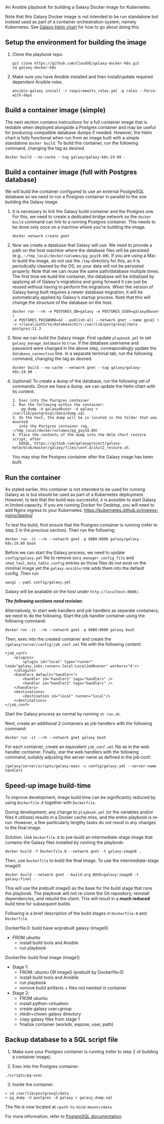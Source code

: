 An Ansible playbook for building a Galaxy Docker image for Kubernetes.

Note that this Galaxy Docker image is not intended to be run standalone but
instead used as part of a container orchestration system, namely Kubernetes.
See [Galaxy Helm chart](https://github.com/galaxyproject/galaxy-helm) for how
to go about doing this.

## Setup the environment for building the image
1. Clone the playbook repo.

    ```
    git clone https://github.com/CloudVE/galaxy-docker-k8s.git
    cd galaxy-docker-k8s
    ```

2. Make sure you have Ansible installed and then install/update required
   dependent Ansible roles.

    ```
    ansible-galaxy install -r requirements_roles.yml -p roles --force-with-deps
    ```

## Build a container image (simple)

The next section contains instructions for a full container image that is
testable when deployed alongside a Postgres container and may be useful for
producing compatible database dumps if needed. However, the Helm chart is fully
functional when run from an image built with a simple standalone ``docker
build``. To build this container, run the following command, changing the tag
as desired.

```
docker build --no-cache --tag galaxy/galaxy-k8s:19.09 .
```

## Build a container image (full with Postgres database)
We will build the container configured to use an external PostgreSQL database
so we need to run a Postgres container in parallel to the one building the
Galaxy image.

1. It is necessary to link the Galaxy build container and the Postgres one. For
   this, we need to create a dedicated bridge network so the `docker build`
   command can link to a running Postgres container. This needs to be done only
   once on a machine where you're building the image.

    ```
    docker network create gnet
    ```

2. Now we create a database that Galaxy will use. We need to provide a path on
   the host machine where the database files will be persisted (e.g.,
   `~/tmp_local/docker/volumes/pg_gxy19.09`). If you are using a Mac to build
   the image, do not use the `/tmp` directory for this, as it is periodically
   cleaned by the OS, so your data will not be persisted properly. Note that we
   can reuse the same path/database multiple times. The first time we build the
   container, the database will be initialized by applying all of Galaxy's
   migrations and going forward it can just be reused without having to perform
   the migrations. When the version of Galaxy being built requires a newer
   database migration, it will be automatically applied by Galaxy's startup
   process. Note that this will change the structure of the database on the
   host.

    ```
    docker run --rm -e POSTGRES_DB=galaxy -e POSTGRES_USER=galaxydbuser \
    -e POSTGRES_PASSWORD=42 --publish-all --network gnet --name gpsql \
    -v </local/path/to/database/dir>:/var/lib/postgresql/data postgres:11.3
    ```

3. Now we can build the Galaxy image. First update `playbook.yml` to set
   `galaxy_manage_database` to `true`. If the database username and password
   were changed in the above step, correspondingly update the
   `database_connection` line. In a separate terminal tab, run the following
   command, changing the tag as desired.

    ```
    docker build --no-cache --network gnet --tag galaxy/galaxy-k8s:19.09 .
    ```

4. (optional) To create a dump of the database, run the following set of
   commands. Once we have a dump, we can update the Helm chart with its
   content.

    ```
    1. Exec into the Postgres container
    2. Run the following within the container:
        pg_dump -U galaxydbuser -d galaxy > /var/lib/postgresql/data/dump.sql
    3. On the host, the dump will be in located in the folder that was mounted
       into the Postgres container (eg, ~/tmp_local/docker/volumes/pg_gxy19.09)
    4. Place the contents of the dump into the Helm chart restore script, after
       EOSQL, https://github.com/galaxyproject/galaxy-helm/blob/master/galaxy/files/conf.d/init2_restore.sh.
    ```

   You may stop the Postgres container after the Galaxy image has been built.

## Run the container
As stated earlier, this container is not intended to be used for running Galaxy
as is but should be used as part of a Kubernetes deployment. However, to test
that the build was successful, it is possible to start Galaxy in limited
capacity. If you are running Docker for Desktop, you will need to add Nginx
ingress to your Kubernetes: https://kubernetes.github.io/ingress-nginx/deploy/

To test the build, first ensure that the Postgres container is
running (refer to step 2 in the previous section). Then run the following:

```
docker run -it --rm --network gnet -p 8080:8080 galaxy/galaxy-k8s:19.09 bash
```

Before we can start the Galaxy process, we need to update `config/galaxy.yml`
file to remove `data_manager_config_file` and `shed_tool_data_table_config`
entries as those files do not exist on the minimal image yet the
`galaxy-ansible` role adds them into the default config. Then run

```
uwsgi --yaml config/galaxy.yml
```

Galaxy will be available on the host under `http://localhost:8080/`.


***The following sections need revision:***

Alternatively, to start web handlers and job handlers as separate containers,
we need to do the following.
Start the job handler container using the following command:
```
docker run -it --rm --network gnet -p 8080:8080 galaxy bash
```

Then, exec into the created container and create the
`/galaxy/server/config/job_conf.xml` file with the following content:

```
<job_conf>
    <plugins>
        <plugin id="local" type="runner" load="galaxy.jobs.runners.local:LocalJobRunner" workers="4"/>
    </plugins>
    <handlers default="handlers">
        <handler id="handler1" tags="handlers" />
        <handler id="handler2" tags="handlers" />
    </handlers>
    <destinations>
        <destination id="local" runner="local"/>
    </destinations>
</job_conf>
```

Start the Galaxy process as normal by running `sh run.sh`.

Next, create an additional 2 containers as job handlers with the following
command:

```
docker run -it --rm --network gnet galaxy bash
```

For each container, create an equivalent `job_conf.xml` file as in the web
handler container. Finally, star the web handlers with the following command,
suitably adjusting the server name as defined in the job conf:

```
/galaxy/server/scripts/galaxy-main -c config/galaxy.yml --server-name handler1
```

## Speed-up image build-time

To improve development, image build time can be significantly reduced by using
`Dockerfile.0` together with `Dockerfile`.

During development, any change to `playbook.yml` (or the variables and/or files
it utilizes) results in a Docker cache miss, and the entire playbook is re-run.
However, a few particularly lengthy tasks do not result in any changes to the
final image.

Solution. Use `Dockerfile.0` to pre-build an intermediate-stage image that
contains the Galaxy files installed by running the playbook:

`docker build -f Dockerfile.0 --network gnet -t galaxy:image0 .`

Then, use `Dockerfile` to build the final image. To use the intermediate-stage
image0:

`docker build --network gnet --build-arg BASE=galaxy:image0 -t galaxy:final .`

This will use the prebuilt image0 as the base for the build stage that runs the
playbook. The playbook will not re-clone the Git repository, reinstall
dependencies, and rebuild the client. This will result in a **much reduced**
build time for subsequent builds.

Following is a brief description of the build stages in `Dockerfile.0` and
`Dockerfile`.

Dockerfile.0: build base w/prebuilt galaxy (image0)
- FROM ubuntu
    - install build tools and Ansible
    - run playbook

Dockerfile: build final image (image1)
- Stage 1:
    - FROM: ubuntu OR image0 (prebuilt by Dockerfile.0)
    - install build tools and Ansible
    - run playbook
    - remove build artifacts + files not needed in container
- Stage 2:
    - FROM ubuntu
    - install python-virtualenv
    - create galaxy user+group
    - mkdir+chown galaxy directory
    - copy galaxy files from stage 1
    - finalize container (workdir, expose, user, path)

## Backup database to a SQL script file

1. Make sure your Postgres container is running (refer to step 2 of building a
   container image).

2. Exec into the Postgres container:
```
./scripts/pg-exec
```

3. Inside the container:
```
> cd /var/lib/postgresql/data
> pg_dump -U postgres -d galaxy > galaxy_dump.sql
```
The file is now located at `<path-to-bind-mount>/data`

For more information, refer to
[PostgreSQL documentation](https://www.postgresql.org/docs/10/app-pgdump.html).
